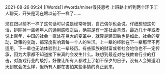 2021-08-26  09:24
[[Words]]
#words/mine/假装思考 
上班路上听到两个环卫工人聊天，开头是现在跟以前不一样了......

现在跟以前不一样了这句话可以说是经常听到，自己偶尔也会说。仔细想想这句话，排除掉一些老年人的通用感叹之后，确实是有一定社会背景。最近几十年或者说上百年，中国的社会一直处在巨大的变革中，就算是建国后也是如此，社会的变动，政策的变动，都深度影响着每一个人的生活。上一辈的经验在下一辈那里不再适用，下一辈也无法体验到上一辈经历。有些家族的财富或者社会地位也不一定传承，因为大家都不知道接下来真的会发生什么。联想到最近对在线教育行业的打击，对游戏行业的敲打，好像让所有人都过上了朝不保夕的日子，没有人会知道明天到底会怎么样，但所有人都在害怕某些事情的真正到来。